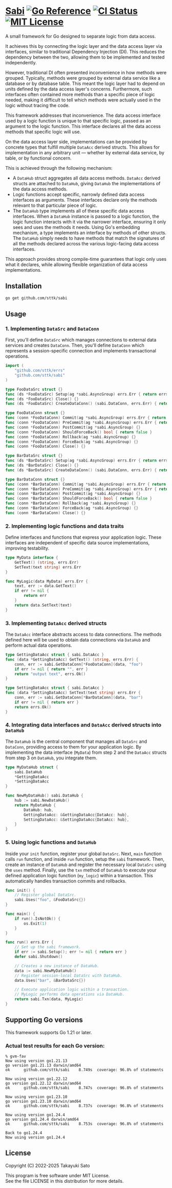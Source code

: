 # [Sabi][repo-url] [![Go Reference][pkg-dev-img]][pkg-dev-url] [![CI Status][ci-img]][ci-url] [![MIT License][mit-img]][mit-url]

A small framework for Go designed to separate logic from data access.

It achieves this by connecting the logic layer and the data access layer via interfaces, similar to traditional Dependency Injection (DI).
This reduces the dependency between the two, allowing them to be implemented and tested independently.

However, traditional DI often presented inconvenience in how methods were grouped.
Typically, methods were grouped by external data service like a database or by database table.
This meant the logic layer had to depend on units defined by the data access layer's concerns.
Furthermore, such interfaces often contained more methods than a specific piece of logic needed, making it
difficult to tell which methods were actually used in the logic without tracing the code.

This framework addresses that inconvenience.
The data access interface used by a logic function is unique to that specific logic, passed as an argument
to the logic function.
This interface declares all the data access methods that specific logic will use.

On the data access layer side, implementations can be provided by concrete types that fulfill multiple `DataAcc` derived structs.
This allows for implementation in any arbitrary unit — whether by external data service, by table,
or by functional concern.

This is achieved through the following mechanism:

* A `DataHub` struct aggregates all data access methods.
  `DataAcc` derived structs are attached to `DataHub`, giving `DataHub` the implementations of
  the data access methods.
* Logic functions accept specific, narrowly defined data access interfaces as arguments.
  These interfaces declare only the methods relevant to that particular piece of logic.
* The `DataHub` type implements all of these specific data access interfaces. When a `DataHub`
  instance is passed to a logic function, the logic function interacts with it via the narrower
  interface, ensuring it only sees and uses the methods it needs. 
  Using Go's embedding mechanism, a type implements an interface by methods of other structs.
  The `DataHub` simply needs to have methods that match the signatures of all the methods declared
  across the various logic-facing data access interfaces.

This approach provides strong compile-time guarantees that logic only uses what it declares, while
allowing flexible organization of data access implementations.

## Installation

```sh
go get github.com/sttk/sabi
```

## Usage

### 1. Implementing `DataSrc` and `DataConn`

First, you'll define `DataSrc` which manages connections to external data services and creates
`DataConn`.
Then, you'll define `DataConn` which represents a session-specific connection and implements
transactional operations.

```go
import (
    "github.com/sttk/errs"
    "github.com/sttk/sabi"
)

type FooDataSrc struct {}
func (ds *FooDataSrc) Setup(ag *sabi.AsyncGroup) errs.Err { return errs.Ok() }
func (ds *FooDataSrc) Close() {}
func (ds *FooDataSrc) CreateDataConn() (sabi.DataConn, errs.Err) { return &FooDataConn{}, errs.Ok() }

type FooDataConn struct {}
func (conn *FooDataConn) Commit(ag *sabi.AsyncGroup) errs.Err { return errs.Ok() }
func (conn *FooDataConn) PreCommit(ag *sabi.AsyncGroup) errs.Err { return errs.Ok() }
func (conn *FooDataConn) PostCommit(ag *sabi.AsyncGroup) {}
func (conn *FooDataConn) ShouldForceBack() bool { return false }
func (conn *FooDataConn) Rollback(ag *sabi.AsyncGroup) {}
func (conn *FooDataConn) ForceBack(ag *sabi.AsyncGroup) {}
func (conn *FooDataConn) Close() {}

type BarDataSrc struct {}
func (ds *BarDataSrc) Setup(ag *sabi.AsyncGroup) errs.Err { return errs.Ok() }
func (ds *BarDataSrc) Close() {}
func (ds *BarDataSrc) CreateDataConn() (sabi.DataConn, errs.Err) { return &BarDataConn{}, errs.Ok() }

type BarDataConn struct {}
func (conn *BarDataConn) Commit(ag *sabi.AsyncGroup) errs.Err { return errs.Ok() }
func (conn *BarDataConn) PreCommit(ag *sabi.AsyncGroup) errs.Err { return errs.Ok() }
func (conn *BarDataConn) PostCommit(ag *sabi.AsyncGroup) {}
func (conn *BarDataConn) ShouldForceBack() bool { return false }
func (conn *BarDataConn) Rollback(ag *sabi.AsyncGroup) {}
func (conn *BarDataConn) ForceBack(ag *sabi.AsyncGroup) {}
func (conn *BarDataConn) Close() {}
```

### 2. Implementing logic functions and data traits

Define interfaces and functions that express your application logic.
These interfaces are independent of specific data source implementations, improving testability.

```go
type MyData interface {
    GetText() (string, errs.Err)
    SetText(text string) errs.Err
}

func MyLogic(data MyData) errs.Err {
    text, err := data.GetText()
    if err != nil {
        return err
    }
    return data.SetText(text)
}
```

### 3. Implementing `DataAcc` derived structs

The `DataAcc` interface abstracts access to data connections.
The methods defined here will be used to obtain data connections via `DataHub` and perform
actual data operations.

```go
type GettingDataAcc struct { sabi.DataAcc }
func (data *GettingDataAcc) GetText() (string, errs.Err) {
    conn, err := sabi.GetDataConn[*FooDataConn](data, "foo")
    if err != nil { return "", err }
    return "output text", errs.Ok()
}

type SettingDataAcc struct { sabi.DataAcc }
func (data *SettingDataAcc) SetText(text string) errs.Err {
    conn, err := sabi.GetDataConn[*BarDataConn](data, "bar")
    if err != nil { return err }
    return errs.Ok()
}
```

### 4. Integrating data interfaces and `DataAcc` derived structs into `DataHub`

The `DataHub` is the central component that manages all `DataSrc` and `DataConn`,
providing access to them for your application logic.
By implementing the data interface (`MyData`) from step 2 and the `DataAcc` structs
from step 3 on `DataHub`, you integrate them.

```go
type MyDataHub struct {
    sabi.DataHub
    *GettingDataAcc
    *SettingDataAcc
}

func NewMyDataHub() sabi.DataHub {
    hub := sabi.NewDataHub()
    return MyDataHub {
        DataHub: hub,
        GettingDataAcc: &GettingDataAcc{DataAcc: hub},
        SettingDataAcc: &SettingDataAcc{DataAcc: hub},
    }
}
```

### 5. Using logic functions and `DataHub`

Inside your `init` function, register your global `DataSrc`.
Next, `main` function calls `run` function, and inside `run` function, setup the `sabi` framework.
Then, create an instance of `DataHub` and register the necessary local `DataSrc` using
the `uses` method.
Finally, use the `txn` method of `DataHub` to execute your defined application logic
function (`my_logic`) within a transaction.
This automatically handles transaction commits and rollbacks.

```go
func init() {
    // Register global DataSrc.
    sabi.Uses("foo", &FooDataSrc{})
}

func main() {
    if run().IsNotOk() {
        os.Exit(1)
    }
}

func run() errs.Err {
    // Set up the sabi framework.
    if err := sabi.Setup(); err != nil { return err }
    defer sabi.Shutdown()

    // Creates a new instance of DataHub.
    data := sabi.NewMyDataHub()
    // Register session-local DataSrc with DataHub.
    data.Uses("bar", &BarDataSrc{})

    // Execute application logic within a transaction.
    // MyLogic performs data operations via DataHub.
    return sabi.Txn(data, MyLogic)
}
```

## Supporting Go versions

This framework supports Go 1.21 or later.

### Actual test results for each Go version:

```
% gvm-fav
Now using version go1.21.13
go version go1.21.13 darwin/amd64
ok  	github.com/sttk/sabi	8.749s	coverage: 96.8% of statements

Now using version go1.22.12
go version go1.22.12 darwin/amd64
ok  	github.com/sttk/sabi	8.747s	coverage: 96.8% of statements

Now using version go1.23.10
go version go1.23.10 darwin/amd64
ok  	github.com/sttk/sabi	8.737s	coverage: 96.8% of statements

Now using version go1.24.4
go version go1.24.4 darwin/amd64
ok  	github.com/sttk/sabi	8.753s	coverage: 96.8% of statements

Back to go1.24.4
Now using version go1.24.4
```

## License

Copyright (C) 2022-2025 Takayuki Sato

This program is free software under MIT License.<br>
See the file LICENSE in this distribution for more details.


[repo-url]: https://github.com/sttk/sabi
[pkg-dev-img]: https://pkg.go.dev/badge/github.com/sttk/sabi.svg
[pkg-dev-url]: https://pkg.go.dev/github.com/sttk/sabi
[ci-img]: https://github.com/sttk/sabi/actions/workflows/go.yml/badge.svg?branch=main
[ci-url]: https://github.com/sttk/sabi/actions
[mit-img]: https://img.shields.io/badge/license-MIT-green.svg
[mit-url]: https://opensource.org/licenses/MIT
